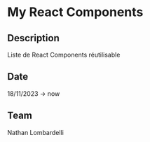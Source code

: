 # My React Components

## Description

Liste de React Components réutilisable 

## Date
18/11/2023 -> now

## Team

Nathan Lombardelli


